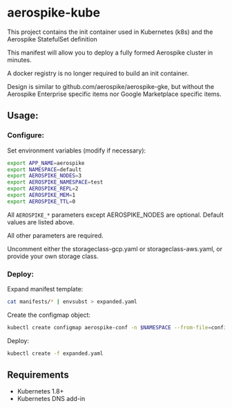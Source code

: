 # aerospike-kube

This project contains the init container used in Kubernetes (k8s) and the Aerospike StatefulSet definition

This manifest will allow you to deploy a fully formed Aerospike cluster in minutes.

A docker registry is no longer required to build an init container.

Design is similar to github.com/aerospike/aerospike-gke, but without the Aerospike Enterprise specific items
nor Google Marketplace specific items.

## Usage:

### Configure:

Set environment variables (modify if necessary):

```sh
export APP_NAME=aerospike
export NAMESPACE=default
export AEROSPIKE_NODES=3
export AEROSPIKE_NAMESPACE=test
export AEROSPIKE_REPL=2
export AEROSPIKE_MEM=1
export AEROSPIKE_TTL=0
```

All `AEROSPIKE_*` parameters except AEROSPIKE\_NODES are optional. Default values are listed above.

All other parameters are required.

Uncomment either the storageclass-gcp.yaml or storageclass-aws.yaml, or provide your own storage class.

### Deploy:

Expand manifest template:

```sh
cat manifests/* | envsubst > expanded.yaml
```

Create the configmap object:

```sh
kubectl create configmap aerospike-conf -n $NAMESPACE --from-file=configs/
```

Deploy:

```sh
kubectl create -f expanded.yaml
```



## Requirements

* Kubernetes 1.8+
* Kubernetes DNS add-in
